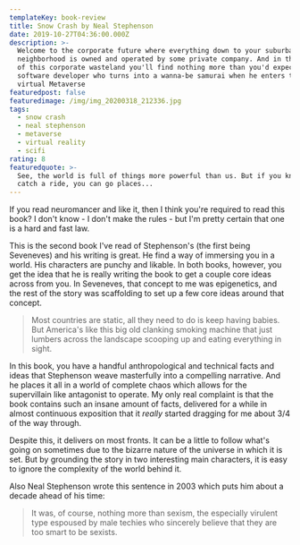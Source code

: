 ```yaml
---
templateKey: book-review
title: Snow Crash by Neal Stephenson
date: 2019-10-27T04:36:00.000Z
description: >-
  Welcome to the corporate future where everything down to your suburban
  neighborhood is owned and operated by some private company. And in the middle
  of this corporate wasteland you'll find nothing more than you'd expect - a
  software developer who turns into a wanna-be samurai when he enters the
  virtual Metaverse
featuredpost: false
featuredimage: /img/img_20200318_212336.jpg
tags:
  - snow crash
  - neal stephenson
  - metaverse
  - virtual reality
  - scifi
rating: 8
featuredquote: >-
  See, the world is full of things more powerful than us. But if you know how to
  catch a ride, you can go places...
---
```

If you read neuromancer and like it, then I think you're required to read this book? I don't know - I don't make the rules - but I'm pretty certain that one is a hard and fast law.

This is the second book I've read of Stephenson's (the first being Seveneves) and his writing is great. He find a way of immersing you in a world. His characters are punchy and likable. In both books, however, you get the idea that he is really writing the book to get a couple core ideas across from you. In Seveneves, that concept to me was epigenetics, and the rest of the story was scaffolding to set up a few core ideas around that concept.

> Most countries are static, all they need to do is keep having babies. But America's like this big old clanking smoking machine that just lumbers across the landscape scooping up and eating everything in sight.

In this book, you have a handful anthropological and technical facts and ideas that Stephenson weave masterfully into a compelling narrative. And he places it all in a world of complete chaos which allows for the supervillain like antagonist to operate. My only real complaint is that the book contains such an insane amount of facts, delivered for a while in almost continuous exposition that it _really_ started dragging for me about 3/4 of the way through.

Despite this, it delivers on most fronts. It can be a little to follow what's going on sometimes due to the bizarre nature of the universe in which it is set. But by grounding the story in two interesting main characters, it is easy to ignore the complexity of the world behind it.

Also Neal Stephenson wrote this sentence in 2003 which puts him about a decade ahead of his time:

> It was, of course, nothing more than sexism, the especially virulent type espoused by male techies who sincerely believe that they are too smart to be sexists.
